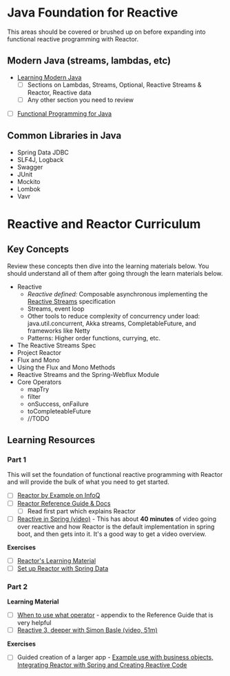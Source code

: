 # Java Foundation for Reactive

This areas should be covered or brushed up on before expanding into functional reactive programming with Reactor.

## Modern Java (streams, lambdas, etc)

- [Learning Modern Java](https://learning.oreilly.com/videos/learning-modern-java/9780134383613?autoplay=false)
  - [ ] Sections on Lambdas, Streams, Optional, Reactive Streams & Reactor, Reactive data
  - [ ] Any other section you need to review
- [ ] [Functional Programming for Java](https://learning.oreilly.com/videos/functional-programming-for/9780134778235?autoplay=false)
    
## Common Libraries in Java

- Spring Data JDBC
- SLF4J, Logback
- Swagger
- JUnit
- Mockito
- Lombok
- Vavr

# Reactive and Reactor Curriculum
  
## Key Concepts

Review these concepts then dive into the learning materials below. You should understand all of them after going through the learn materials below.

- Reactive
    - *Reactive defined:* Composable asynchronous implementing the [Reactive Streams](http://www.reactive-streams.org/) specification
    - Streams, event loop
    - Other tools to reduce complexity of concurrency under load: java.util.concurrent, Akka streams, CompletableFuture, and frameworks like Netty
    - Patterns: Higher order functions, currying, etc.
- The Reactive Streams Spec
- Project Reactor
- Flux and Mono
- Using the Flux and Mono Methods
- Reactive Streams and the Spring-Webflux Module
- Core Operators
    - mapTry
    - filter
    - onSuccess, onFailure
    - toCompleteableFuture
    - //TODO

## Learning Resources

### Part 1 

This will set the foundation of functional reactive programming with Reactor and will provide the bulk of what you need to get started.

- [ ] [Reactor by Example on InfoQ](https://www.infoq.com/articles/reactor-by-example)
- [ ] [Reactor Reference Guide & Docs](https://projectreactor.io/docs/core/release/reference/)
    - [ ] Read first part which explains Reactor
- [ ] [Reactive in Spring (video)](https://learning.oreilly.com/videos/reactive-spring/9781492025733/9781492025733-video317125) - This has about **40 minutes** of video going over reactive and how Reactor is the default implementation in spring boot, and then gets into it. It's a good way to get a video overview.

**Exercises**

- [ ] [Reactor's Learning Material](https://projectreactor.io/learn)
- [ ] [Set up Reactor with Spring Data](https://spring.io/blog/2016/11/28/going-reactive-with-spring-data)

### Part 2

**Learning Material**

- [ ] [When to use what operator](https://projectreactor.io/docs/core/release/reference/index.html#which-operator) - appendix to the Reference Guide that is very helpful
- [ ] [Reactive 3, deeper with Simon Basle (video, 51m)](https://www.youtube.com/watch?v=WJK6chc7w3o)

**Exercises**

- [ ] Guided creation of a larger app - [Example use with business objects, Integrating Reactor with Spring and Creating Reactive Code](https://learning.oreilly.com/videos/spring-5-0-project/9781787284210/9781787284210-video5_1)

